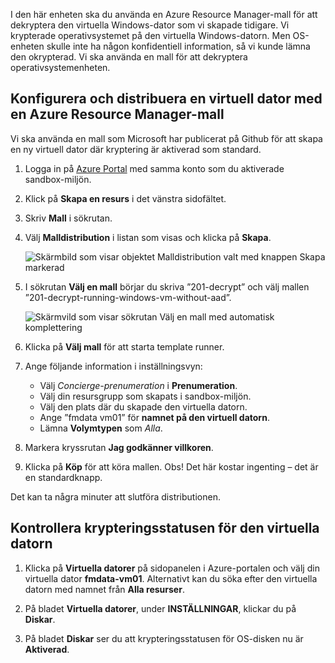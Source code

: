 I den här enheten ska du använda en Azure Resource Manager-mall för att dekryptera den virtuella Windows-dator som vi skapade tidigare. Vi krypterade operativsystemet på den virtuella Windows-datorn. Men OS-enheten skulle inte ha någon konfidentiell information, så vi kunde lämna den okrypterad. Vi ska använda en mall för att dekryptera operativsystemenheten.

## <a name="configure-and-deploy-a-new-vm-using-an-azure-resource-manager-template"></a>Konfigurera och distribuera en virtuell dator med en Azure Resource Manager-mall

Vi ska använda en mall som Microsoft har publicerat på Github för att skapa en ny virtuell dator där kryptering är aktiverad som standard.

1. Logga in på [Azure Portal](https://portal.azure.com/learn.docs.microsoft.com?azure-portal=true) med samma konto som du aktiverade sandbox-miljön.

1. Klick på **Skapa en resurs** i det vänstra sidofältet.

1. Skriv **Mall** i sökrutan.

1. Välj **Malldistribution** i listan som visas och klicka på **Skapa**.

    ![Skärmbild som visar objektet Malldistribution valt med knappen Skapa markerad](../media/6-create-template.png)

1. I sökrutan **Välj en mall** börjar du skriva ”201-decrypt” och välj mallen ”201-decrypt-running-windows-vm-without-aad”.

    ![Skärmvild som visar sökrutan Välj en mall med automatisk komplettering](../media/6-custom-deployment.png)

1. Klicka på **Välj mall** för att starta template runner.

1. Ange följande information i inställningsvyn:
    - Välj _Concierge-prenumeration_ i **Prenumeration**.
    - Välj din resursgrupp som skapats i sandbox-miljön.
    - Välj den plats där du skapade den virtuella datorn.
    - Ange ”fmdata vm01” för **namnet på den virtuell datorn**.
    - Lämna **Volymtypen** som _Alla_.

1. Markera kryssrutan **Jag godkänner villkoren**.
1. Klicka på **Köp** för att köra mallen. Obs! Det här kostar ingenting – det är en standardknapp.

Det kan ta några minuter att slutföra distributionen.

## <a name="verify-the-encryption-status-of-the-vm"></a>Kontrollera krypteringsstatusen för den virtuella datorn

1. Klicka på **Virtuella datorer** på sidopanelen i Azure-portalen och välj din virtuella dator **fmdata-vm01**. Alternativt kan du söka efter den virtuella datorn med namnet från **Alla resurser**.

1. På bladet **Virtuella datorer**, under **INSTÄLLNINGAR**, klickar du på **Diskar**.

1. På bladet **Diskar** ser du att krypteringsstatusen för OS-disken nu är **Aktiverad**.
